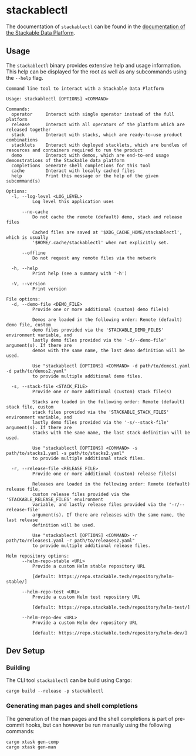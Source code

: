 # stackablectl

The documentation of `stackablectl` can be found in the [documentation of the Stackable Data Platform][ctl-docs].

[ctl-docs]: https://docs.stackable.tech/stackablectl/stable/index.html

## Usage

The `stackablectl` binary provides extensive help and usage information. This help can be displayed for the root as well
as any subcommands using the `--help` flag.

```plain
Command line tool to interact with a Stackable Data Platform

Usage: stackablectl [OPTIONS] <COMMAND>

Commands:
  operator     Interact with single operator instead of the full platform
  release      Interact with all operators of the platform which are released together
  stack        Interact with stacks, which are ready-to-use product combinations
  stacklets    Interact with deployed stacklets, which are bundles of resources and containers required to run the product
  demo         Interact with demos, which are end-to-end usage demonstrations of the Stackable data platform
  completions  Generate shell completions for this tool
  cache        Interact with locally cached files
  help         Print this message or the help of the given subcommand(s)

Options:
  -l, --log-level <LOG_LEVEL>
          Log level this application uses

      --no-cache
          Do not cache the remote (default) demo, stack and release files

          Cached files are saved at '$XDG_CACHE_HOME/stackablectl', which is usually
          '$HOME/.cache/stackablectl' when not explicitly set.

      --offline
          Do not request any remote files via the network

  -h, --help
          Print help (see a summary with '-h')

  -V, --version
          Print version

File options:
  -d, --demo-file <DEMO_FILE>
          Provide one or more additional (custom) demo file(s)

          Demos are loaded in the following order: Remote (default) demo file, custom
          demo files provided via the 'STACKABLE_DEMO_FILES' environment variable, and
          lastly demo files provided via the '-d/--demo-file' argument(s). If there are
          demos with the same name, the last demo definition will be used.

          Use "stackablectl [OPTIONS] <COMMAND> -d path/to/demos1.yaml -d path/to/demos2.yaml"
          to provide multiple additional demo files.

  -s, --stack-file <STACK_FILE>
          Provide one or more additional (custom) stack file(s)

          Stacks are loaded in the following order: Remote (default) stack file, custom
          stack files provided via the 'STACKABLE_STACK_FILES' environment variable, and
          lastly demo files provided via the '-s/--stack-file' argument(s). If there are
          stacks with the same name, the last stack definition will be used.

          Use "stackablectl [OPTIONS] <COMMAND> -s path/to/stacks1.yaml -s path/to/stacks2.yaml"
          to provide multiple additional stack files.

  -r, --release-file <RELEASE_FILE>
          Provide one or more additional (custom) release file(s)

          Releases are loaded in the following order: Remote (default) release file,
          custom release files provided via the 'STACKABLE_RELEASE_FILES' environment
          variable, and lastly release files provided via the '-r/--release-file'
          argument(s). If there are releases with the same name, the last release
          definition will be used.

          Use "stackablectl [OPTIONS] <COMMAND> -r path/to/releases1.yaml -r path/to/releases2.yaml"
          to provide multiple additional release files.

Helm repository options:
      --helm-repo-stable <URL>
          Provide a custom Helm stable repository URL

          [default: https://repo.stackable.tech/repository/helm-stable/]

      --helm-repo-test <URL>
          Provide a custom Helm test repository URL

          [default: https://repo.stackable.tech/repository/helm-test/]

      --helm-repo-dev <URL>
          Provide a custom Helm dev repository URL

          [default: https://repo.stackable.tech/repository/helm-dev/]
```

## Dev Setup

### Building

The CLI tool `stackablectl` can be build using Cargo:

```shell
cargo build --release -p stackablectl
```

### Generating man pages and shell completions

The generation of the man pages and the shell completions is part of pre-commit hooks, but can however be run manually
using the following commands:

```shell
cargo xtask gen-comp
cargo xtask gen-man
```
